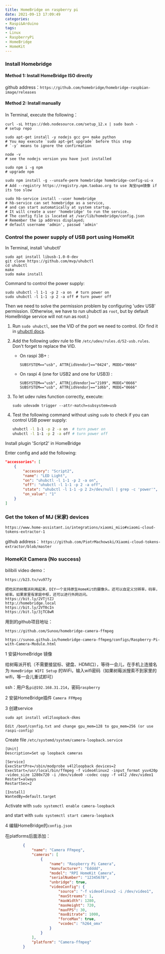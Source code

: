 ```yaml
---
title: HomeBridge on raspberry pi
date: 2021-09-13 17:09:49
categories: 
- Raspi&Arduino
tags: 
- Linux
- RaspberryPi
- HomeBridge
- HomeKit
---
```


### Install Homebridge

#### Method 1: Install HomeBridge ISO directly

github address：`https://github.com/homebridge/homebridge-raspbian-image/releases`

*<!-- more -->*

#### Method 2: Install manually

In Terminal, execute the following：

```shell
curl -sL https://deb.nodesource.com/setup_12.x | sudo bash - 
# setup repo

sudo apt-get install -y nodejs gcc g++ make python
# You may execute `sudo apt-get upgrade` before this step
# `-y` means to ignore the confirmation

node -v
# see the nodejs version you have just installed

sudo npm i -g npm
# upgrade npm

sudo npm install -g --unsafe-perm homebridge homebridge-config-ui-x
# Add --registry https://registry.npm.taobao.org to use 淘宝npm镜像 if its too slow

sudo hb-service install --user homebridge
# hb-service can set homebridge as a service, 
# and can start automatically at system startup.
# It will create a user 'homebridge' to run the service.
# The config file is located at /var/lib/homebridge/config.json
# Remember the ip address displayed;
# default username 'admin', passwd 'admin'

```

### Control the power supply of USB port using HomeKit

In Terminal, install 'uhubctl'

```shell
sudo apt install libusb-1.0-0-dev
git clone https://github.com/mvp/uhubctl
cd uhubctl
make
sudo make install
```

Command to control the power supply:

```shell
sudo uhubctl -l 1-1 -p 2 -a on  # turn power on
sudo uhubctl -l 1-1 -p 2 -a off # turn power off
```

Then we need to solve the permission problem by configuring 'udev USB' permission. (Otherwise, we have to run uhubctl as `root`, but by default HomeBridge service will not run as root.)

1. Run `sudo uhubctl`, see the VID of the port we need to control. (Or find it in [uhubctl docs](https://github.com/mvp/uhubctl#compatible-usb-hubs).

2. Add the following udev rule to file `/etc/udev/rules.d/52-usb.rules`. Don't forget to replace the VID.

   - On raspi 3B+ :

     ```none
     SUBSYSTEM=="usb", ATTR{idVendor}=="0424", MODE="0666"
     ```

   - On raspi 4 (one for USB2 and one for USB3) :

     ```none
     SUBSYSTEM=="usb", ATTR{idVendor}=="2109", MODE="0666"
     SUBSYSTEM=="usb", ATTR{idVendor}=="1d6b", MODE="0666"
     ```

3. To let udev rules function correctly, execute:

   ```shell
   sudo udevadm trigger --attr-match=subsystem=usb
   ```

4. Test the following command without using `sudo` to check if you can control USB power supply:

   ```bash
   uhubctl -l 1-1 -p 2 -a on  # turn power on
   uhubctl -l 1-1 -p 2 -a off # turn power off
   ```

Install plugin 'Script2' in HomeBridge

Enter config and add the following:

```json
"accessories": [
    {
        "accessory": "Script2",
        "name": "LED Light",
        "on": "uhubctl -l 1-1 -p 2 -a on",
        "off": "uhubctl -l 1-1 -p 2 -a off",
        "state": "uhubctl -l 1-1 -p 2 2>/dev/null | grep -c 'power'",
        "on_value": "1"
    }
]
```





### Get the token of MJ (米家) devices

`https://www.home-assistant.io/integrations/xiaomi_miio#xiaomi-cloud-tokens-extractor-1`

github address： `https://github.com/PiotrMachowski/Xiaomi-cloud-tokens-extractor/blob/master`





### HomeKit Camera (No success)

bilibili video demo：

`https://b23.tv/vu977y`

```
把吃灰的树莓派利用起来，DIY一个支持原生HomeKit的摄像头。还可以自定义分辨率，码率，帧率。如果家里有家庭中枢，还可以进行外网访问。
https://bit.ly/2VTjtZJ
http://homebridge.local
https://bit.ly/2VT0cIn
https://bit.ly/3jTC8wR
```

用到的github项目地址：

`https://github.com/Sunoo/homebridge-camera-ffmpeg`

`https://sunoo.github.io/homebridge-camera-ffmpeg/configs/Raspberry-Pi-with-Camera-Module.html`



1 安装HomeBridge 镜像

给树莓派开机（不需要接鼠标、键盘、HDMI口），等待一会儿，在手机上连接名为 `HomeBridge WIFI Setup` 的WiFi，输入wifi密码（如果树莓派搜索不到家里的wifi，等一会儿重试即可）

ssh：用户名`pi@192.168.31.214`，密码`raspberry`

2 安装HomeBridge插件 `Camera FFMpeg`

3 创建service

```shell
sudo apt install v4l2loopback-dkms

Edit /boot/config.txt and change gpu_mem=128 to gpu_mem=256 (or use raspi-config)
```

Create file `/etc/systemd/system/camera-loopback.service`

```shell
[Unit]
Description=Set up loopback cameras

[Service]
ExecStartPre=/sbin/modprobe v4l2loopback devices=2
ExecStart=/usr/local/bin/ffmpeg -f video4linux2 -input_format yuv420p -video_size 1280x720 -i /dev/video0 -codec copy -f v4l2 /dev/video1
Restart=always
RestartSec=2

[Install]
WantedBy=default.target
```

Activate with `sudo systemctl enable camera-loopback` 

and start with `sudo systemctl start camera-loopback`

4 编辑HomeBridge的`config.json`

在platforms后面添加：

```json
        {
            "name": "Camera FFmpeg",
            "cameras": [
                {
                    "name": "Raspberry Pi Camera",
                    "manufacturer": "Edddd",
                    "model": "RPI HomeKit Camera",
                    "serialNumber": "12345678",
                    "unbridge": true,
                    "videoConfig": {
                        "source": "-f video4linux2 -i /dev/video1",
                        "maxStreams": 1,
                        "maxWidth": 1280,
                        "maxHeight": 720,
                        "maxFPS": 30,
                        "maxBitrate": 1000,
                        "forceMax": true,
                        "vcodec": "h264_omx"
                    }
                }
            ],
            "platform": "Camera-ffmpeg"
        }
```

